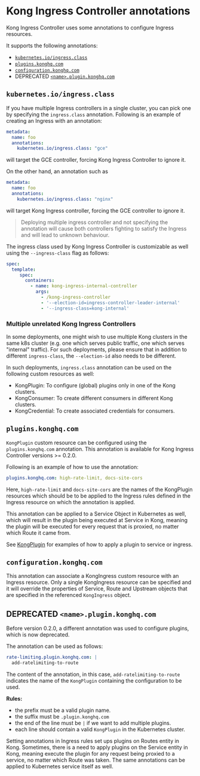 # Kong Ingress Controller annotations

Kong Ingress Controller uses some annotations to configure Ingress resources.

It supports the following annotations:

- [`kubernetes.io/ingress.class`](#kubernetesioingressclass)
- [`plugins.konghq.com`](#pluginskonghqcom)
- [`configuration.konghq.com`](#configurationkonghqcom)
- DEPRECATED [`<name>.plugin.konghq.com`](#deprecated-namepluginkonghqcom)

## `kubernetes.io/ingress.class`

If you have multiple Ingress controllers in a single cluster,
you can pick one by specifying the `ingress.class` annotation.
Following is an example of
creating an Ingress with an annotation:

```yaml
metadata:
  name: foo
  annotations:
    kubernetes.io/ingress.class: "gce"
```

will target the GCE controller, forcing Kong Ingress Controller to ignore it.

On the other hand, an annotation such as

```yaml
metadata:
  name: foo
  annotations:
    kubernetes.io/ingress.class: "nginx"
```

will target Kong Ingress controller, forcing the GCE controller to ignore it.

> Deploying multiple ingress controller and not specifying the
annotation will cause both controllers fighting to satisfy the Ingress
and will lead to unknown behaviour.

The ingress class used by Kong Ingress Controller is customizable as well
using the `--ingress-class` flag as follows:

```yaml
spec:
  template:
     spec:
       containers:
         - name: kong-ingress-internal-controller
           args:
             - /kong-ingress-controller
             - '--election-id=ingress-controller-leader-internal'
             - '--ingress-class=kong-internal'
```

### Multiple unrelated Kong Ingress Controllers

In some deployments, one might wish to use multiple Kong clusters in the same
k8s cluster
(e.g. one which serves public traffic, one which serves "internal" traffic).
For such deployments, please ensure that in addition to different
`ingress-class`, the `--election-id` also needs to be different.

In such deployments, `ingress.class` annotation can be used on the
following custom resources as well:
- KongPlugin: To configure (global) plugins only in one of the Kong clusters.
- KongConsumer: To create different consumers in different Kong clusters.
- KongCredential: To create associated credentials for consumers.

## `plugins.konghq.com`

`KongPlugin` custom resource can be configured using the
`plugins.konghq.com` annotation.
This annotation is available for Kong Ingress Controller versions >= 0.2.0.

Following is an example of how to use the annotation:

```yaml
plugins.konghq.com: high-rate-limit, docs-site-cors
```

Here, `high-rate-limit` and `docs-site-cors`
are the names of the KongPlugin resources which
should be to be applied to the Ingress rules defined in the
Ingress resource on which the annotation is applied.

This annotation can be applied to a Service Object in Kubernetes as well, which
will result in the plugin being executed at Service in Kong,
meaning the plugin will be
executed for every request that is proxied, no matter which Route it came from.

See [KongPlugin](#kongplugin) for examples of how to apply a plugin to service
or ingress.

## `configuration.konghq.com`

This annotation can associate a KongIngress custom resource with
an Ingress resource. Only a single KongIngress resource can be specified and
it will override the properties of Service, Route and Upstream objects that
are specified in the referenced `KongIngress` object.

## DEPRECATED `<name>.plugin.konghq.com`

Before version 0.2.0, a different annotation was used to configure plugins,
which is now deprecated.

The annotation can be used as follows:

```yaml
rate-limiting.plugin.konghq.com: |
  add-ratelimiting-to-route
```

The content of the annotation, in this case,
`add-ratelimiting-to-route` indicates the name of the
`KongPlugin` containing the configuration to be used.

**Rules:**

- the prefix must be a valid plugin name.
- the suffix must be `.plugin.konghq.com`
- the end of the line must be `|` if we want to add multiple plugins.
- each line should contain a valid `KongPlugin` in the Kubernetes cluster.

Setting annotations in Ingress rules set ups plugins on Routes entity in Kong.
Sometimes, there is a need to apply plugins on the Service entity in Kong,
meaning execute the plugin for any request being proxied to a service,
no matter which Route was taken.
The same annotations can be applied to Kubernetes service itself as well.


[kongplugin]: custom-resources.md#KongPlugin
